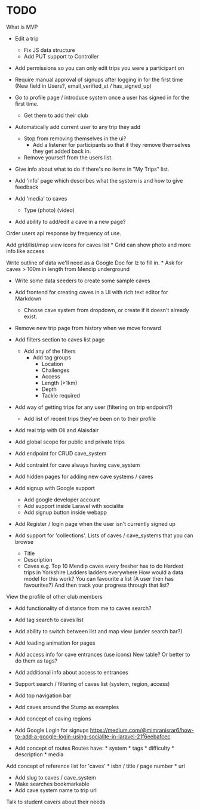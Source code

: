# TODO
What is MVP
* Edit a trip
    * Fix JS data structure
    * Add PUT support to Controller

* Add permissions so you can only edit trips you were a participant on

* Require manual approval of signups after logging in for the first time (New field in Users?, email_verified_at / has_signed_up)

* Go to profile page / introduce system once a user has signed in for the first time. 
    * Get them to add their club

* Automatically add current user to any trip they add
    * Stop from removing themselves in the ui?
        * Add a listener for participants so that if they remove themselves they get added back in.
    * Remove yourself from the users list.

* Give info about what to do if there's no items in "My Trips" list.

* Add 'info' page which describes what the system is and how to give feedback

* Add 'media' to caves
    * Type
        (photo)
        (video)
* Add ability to add/edit a cave in a new page?

Order users api response by frequency of use.

Add grid/list/map view icons for caves list
    * Grid can show photo and more info like access

Write outline of data we'll need as a Google Doc for Iz to fill in.
    * Ask for caves > 100m in length from Mendip underground

* Write some data seeders to create some sample caves
* Add frontend for creating caves in a UI with rich text editor for Markdown
    * Choose cave system from dropdown, or create if it doesn't already exist.
* Remove new trip page from history when we move forward
* Add filters section to caves list page
    * Add any of the filters
        * Add tag groups
            * Location
            * Challenges
            * Access
            * Length (>1km)
            * Depth
            * Tackle required

* Add way of getting trips for any user (filtering on trip endpoint?)
    * Add list of recent trips they've been on to their profile
* Add real trip with Oli and Alaisdair
* Add global scope for public and private trips
* Add endpoint for CRUD cave_system
* Add contraint for cave always having cave_system
* Add hidden pages for adding new cave systems / caves
* Add signup with Google support
    * Add google developer account
    * Add support inside Laravel with socialite
    * Add signup button inside webapp
* Add Register / login page when the user isn't currently signed up

* Add support for 'collections'. Lists of caves / cave_systems that you can browse
    * Title
    * Description
    * Caves
    e.g. Top 10 Mendip caves every fresher has to do
         Hardest trips in Yorkshire
         Ladders ladders everywhere
    How would a data model for this work? You can favourite a list (A user then has favourites?)
    And then track your progress through that list?

View the profile of other club members

* Add functionality of distance from me to caves search?
* Add tag search to caves list
* Add ability to switch between list and map view (under search bar?)
* Add loading animation for pages
* Add access info for cave entrances (use icons) New table? Or better to do them as tags?
* Add additional info about access to entrances
* Support search / filtering of caves list (system, region, access)

* Add top navigation bar

* Add caves around the Stump as examples

* Add concept of caving regions

* Add Google Login for signups https://medium.com/@mimranisrar6/how-to-add-a-google-login-using-socialite-in-laravel-21f6eebafcec

* Add concept of routes
    Routes have:
        * system
        * tags
        * difficulty
        * description
        * media

Add concept of reference list for 'caves'
    * isbn / title / page number
    * url

* Add slug to caves / cave_system
* Make searches bookmarkable
* Add cave system name to trip url

Talk to student cavers about their needs